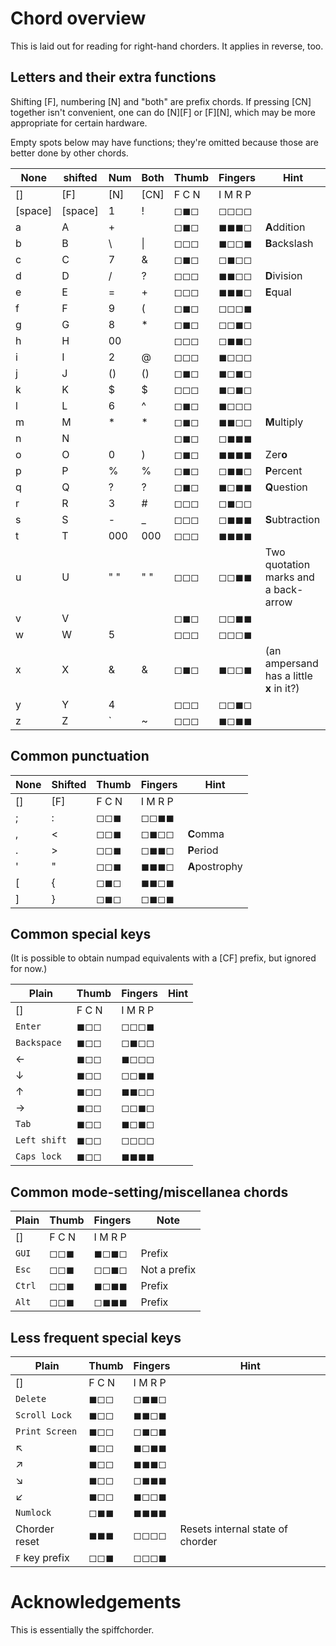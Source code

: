# Chord overview

This is laid out for reading for right-hand chorders. It applies in reverse, too.


## Letters and their extra functions

Shifting [F], numbering [N] and "both" are prefix chords. If pressing [CN] together isn't convenient, one can do [N][F] or [F][N], which may be more appropriate for certain hardware.

Empty spots below may have functions; they're omitted because those are better done by other chords.

None    | shifted     | Num  | Both  | Thumb  | Fingers | Hint
--------|-------------|------|-------|--------|---------|-----
[]      | [F]         | [N]  | [CN]  | F C N  | I M R P |
[space] | [space]     | 1    | !     | ◻◼◻    | ◻◻◻◻    |
a       | A           | +    |       | ◻◼◻    | ◼◼◼◻    | **A**ddition
b       | B           | \    | &#124;| ◻◻◻    | ◼◻◻◼    | **B**ackslash
c       | C           | 7    | &     | ◻◼◻    | ◻◼◻◻    |
d       | D           | /    | ?     | ◻◻◻    | ◼◼◻◻    | **D**ivision
e       | E           | =    | +     | ◻◻◻    | ◼◼◼◻    | **E**qual
f       | F           | 9    | (     | ◻◼◻    | ◻◻◻◼    |
g       | G           | 8    | *     | ◻◼◻    | ◻◻◼◻    |
h       | H           | 00   |       | ◻◻◻    | ◻◼◼◻    |
i       | I           | 2    | @     | ◻◻◻    | ◼◻◻◻    |
j       | J           | ()   | ()    | ◻◼◻    | ◼◻◼◻    |
k       | K           | $    | $     | ◻◻◻    | ◼◻◼◻    |
l       | L           | 6    | ^     | ◻◼◻    | ◼◻◻◻    |
m       | M           | *    | *     | ◻◼◻    | ◼◼◻◻    | **M**ultiply
n       | N           |      |       | ◻◼◻    | ◻◼◼◼    |
o       | O           | 0    | )     | ◻◼◻    | ◼◼◼◼    | Zer**o**
p       | P           | %    | %     | ◻◼◻    | ◻◼◼◻    | **P**ercent
q       | Q           | ?    | ?     | ◻◼◻    | ◼◻◼◼    | **Q**uestion
r       | R           | 3    | #     | ◻◻◻    | ◻◼◻◻    |
s       | S           | -    | _     | ◻◻◻    | ◻◼◼◼    | **S**ubtraction
t       | T           | 000  | 000   | ◻◻◻    | ◼◼◼◼    | 
u       | U           | " "  | " "   | ◻◻◻    | ◻◻◼◼    | Two quotation marks and a back-arrow
v       | V           |      |       | ◻◼◻    | ◻◻◼◼    |
w       | W           | 5    |       | ◻◻◻    | ◻◻◻◼    |
x       | X           | &    | &     | ◻◼◻    | ◼◻◻◼    | (an ampersand has a little **x** in it?)
y       | Y           | 4    |       | ◻◻◻    | ◻◻◼◻    |
z       | Z           | `    | ~     | ◻◻◻    | ◼◻◼◼    |

## Common punctuation


None    | Shifted     | Thumb  | Fingers | Hint
--------|-------------|--------|---------|-----
[]      | [F]         | F C N  | I M R P |
;       | :           | ◻◻◼    | ◻◻◼◼    |
,       | <           | ◻◻◼    | ◻◼◻◻    | **C**omma
.       | >           | ◻◻◼    | ◻◼◼◻    | **P**eriod
'       | "           | ◻◻◼    | ◼◼◼◻    | **A**postrophy
[       | {           | ◻◼◻    | ◼◼◻◼    |
]       | }           | ◻◼◻    | ◻◼◻◼    |



## Common special keys

(It is possible to obtain numpad equivalents with a [CF] prefix, but ignored for now.)

Plain        | Thumb  | Fingers | Hint
-------------|--------|---------|-----
[]           | F C N  | I M R P |
`Enter`      | ◼◻◻    | ◻◻◻◼    |
`Backspace`  | ◼◻◻    | ◻◼◻◻    |
←            | ◼◻◻    | ◼◻◻◻    |
↓            | ◼◻◻    | ◻◻◼◼    |
↑            | ◼◻◻    | ◼◼◻◻    |
→            | ◼◻◻    | ◻◻◼◻    |
`Tab`        | ◼◻◻    | ◼◻◼◻    |
`Left shift` | ◼◻◻    | ◻◻◻◻    |
`Caps lock`  | ◼◻◻    | ◼◼◼◼    |


## Common mode-setting/miscellanea chords

Plain          | Thumb  | Fingers | Note
---------------|--------|---------|-----
[]             | F C N  | I M R P |
`GUI`          | ◻◻◼    | ◼◻◼◻    | Prefix
`Esc`          | ◻◻◼    | ◻◻◼◻    | Not a prefix
`Ctrl`         | ◻◻◼    | ◼◻◼◼    | Prefix
`Alt`          | ◻◻◼    | ◻◼◼◼    | Prefix


## Less frequent special keys

Plain          | Thumb  | Fingers | Hint
---------------|--------|---------|-----
[]             | F C N  | I M R P |
`Delete`       | ◼◻◻    | ◻◼◼◻    |
`Scroll Lock`  | ◼◻◻    | ◼◼◻◼    |
`Print Screen` | ◼◻◻    | ◻◼◻◼    |
↖              | ◼◻◻    | ◼◻◼◼    |
↗              | ◼◻◻    | ◼◼◼◻    |
↘              | ◼◻◻    | ◻◼◼◼    |
↙              | ◼◻◻    | ◼◻◻◼    |
`Numlock`      | ◻◼◼    | ◼◼◼◼    |
Chorder reset  | ◼◼◼    | ◻◻◻◻    | Resets internal state of chorder
`F` key prefix | ◻◻◼    | ◻◻◻◼    |


# Acknowledgements

This is essentially the spiffchorder.
